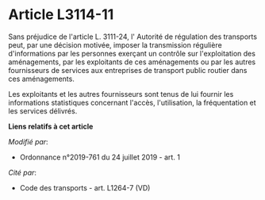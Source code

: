 # Article L3114-11

Sans préjudice de l'article L. 3111-24, l'       Autorité de régulation des transports peut, par une décision motivée,
imposer la transmission régulière d'informations par les personnes exerçant un contrôle sur l'exploitation des aménagements,
par les exploitants de ces aménagements ou par les autres fournisseurs de services aux entreprises de transport public
routier dans ces aménagements. 

Les exploitants et les autres fournisseurs sont tenus de lui fournir les informations statistiques concernant l'accès,
l'utilisation, la fréquentation et les services délivrés.

**Liens relatifs à cet article**

_Modifié par_:

  - Ordonnance n°2019-761 du 24 juillet 2019 - art. 1

_Cité par_:

  - Code des transports - art. L1264-7 (VD)
